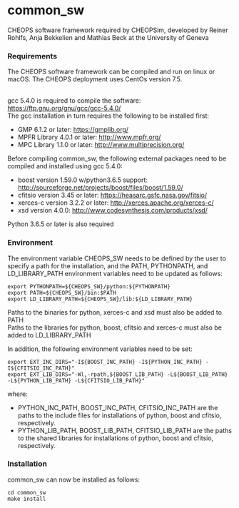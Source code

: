 # common_sw
CHEOPS software framework required by CHEOPSim, developed by Reiner Rohlfs, Anja Bekkelien and Mathias Beck at the University of Geneva

<h3>Requirements</h3>
The CHEOPS software framework can be compiled and run on linux or macOS. The CHEOPS deployment uses CentOs version 7.5.

<br>gcc 5.4.0 is required to compile the software: https://ftp.gnu.org/gnu/gcc/gcc-5.4.0/
<br>The gcc installation in turn requires the following to be installed first:

* GMP 6.1.2 or later: https://gmplib.org/
* MPFR Library 4.0.1 or later: http://www.mpfr.org/
* MPC Library 1.1.0 or later: http://www.multiprecision.org/

Before compiling common_sw, the following external packages need to be compiled and installed using gcc 5.4.0:

* boost version 1.59.0 w/python3.6.5 support: http://sourceforge.net/projects/boost/files/boost/1.59.0/
* cfitsio version 3.45 or later: https://heasarc.gsfc.nasa.gov/fitsio/
* xerces-c version 3.2.2 or later: http://xerces.apache.org/xerces-c/
* xsd version 4.0.0: http://www.codesynthesis.com/products/xsd/

Python 3.6.5 or later is also required

<h3>Environment</h3>
The environment variable CHEOPS_SW needs to be defined by the user to specify a path for the installation, and the PATH, PYTHONPATH, and LD_LIBRARY_PATH environment variables need to be updated as follows:

    export PYTHONPATH=${CHEOPS_SW}/python:${PYTHONPATH}
    export PATH=${CHEOPS_SW}/bin:$PATH
    export LD_LIBRARY_PATH=${CHEOPS_SW}/lib:${LD_LIBRARY_PATH}
    
Paths to the binaries for python, xerces-c and xsd must also be added to PATH
<br>Paths to the libraries for python, boost, cfitsio and xerces-c must also be added to LD_LIBRARY_PATH

In addition, the following environment variables need to be set:
    
    export EXT_INC_DIRS="-I${BOOST_INC_PATH} -I${PYTHON_INC_PATH} -I${CFITSIO_INC_PATH}"
    export EXT_LIB_DIRS="-Wl,-rpath,${BOOST_LIB_PATH} -L${BOOST_LIB_PATH} -L${PYTHON_LIB_PATH} -L${CFITSIO_LIB_PATH}"

where:
 * PYTHON_INC_PATH, BOOST_INC_PATH, CFITSIO_INC_PATH are the paths to the include files for installations of python, boost and cfitsio, respectively.
 * PYTHON_LIB_PATH, BOOST_LIB_PATH, CFITSIO_LIB_PATH are the paths to the shared libraries for installations of python, boost and cfitsio, respectively.

<h3>Installation</h3>
common_sw can now be installed as follows:

    cd common_sw
    make install
